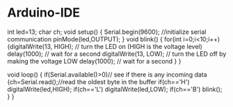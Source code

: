 # Arduino-IDE
int led=13;
char ch;
void setup() {
Serial.begin(9600); //initialize serial communication
pinMode(led,OUTPUT);
}
void blink()
{ for(int i=0;i<10;i++)
  {digitalWrite(13, HIGH);   // turn the LED on (HIGH is the voltage level)
  delay(1000);              // wait for a second
  digitalWrite(13, LOW);    // turn the LED off by making the voltage LOW
  delay(1000);              // wait for a second
  }
}


void loop() {
if(Serial.available()>0)// see if there is any incoming data
{ch=Serial.read();//read the oldest byte in the buffer
if(ch=='H')
digitalWrite(led,HIGH);
if(ch=='L')
digitalWrite(led,LOW);
if(ch=='B')
blink();
  }
}
